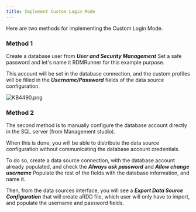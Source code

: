```yaml
---
title: Implement Custom Login Mode
---
```

Here are two methods for implementing the Custom Login Mode.

### Method 1

Create a database user from ***User and Security Management*** Set a safe password and let&apos;s name it RDMRunner for this example purpose.  

This account will be set in the database connection, and the custom profiles will be filled in the ***Username/Password*** fields of the data source configuration.  

![KB4490.png](/img/en/kb/KB4490.png)

### Method 2

The second method is to manually configure the database account directly in the SQL server (from Management studio).  

When this is done, you will be able to distribute the data source configuration without communicating the database account credentials.  

To do so, create a data source connection, with the database account already populated, and check the ***Always ask password*** and ***Allow change username*** Populate the rest of the fields with the database information, and name it.  

Then, from the data sources interface, you will see a ***Export Data Source Configuration*** that will create aRDD file, which user will only have to import, and populate the username and password fields.

